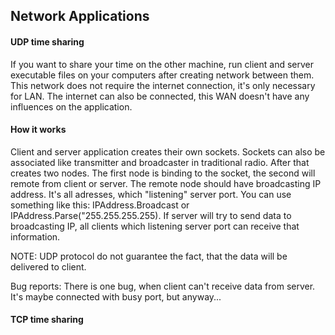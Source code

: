 ## Network Applications 

#### UDP time sharing

If you want to share your time on the other machine, run client and server executable files on your 
computers after creating network between them. This network does not require the internet connection, 
it's only necessary for LAN. The internet can also be connected, this WAN doesn't have any influences 
on the application. 

#### How it works

Client and server application creates their own sockets. Sockets can also be associated like transmitter 
and broadcaster in traditional radio. After that creates two nodes. The first node is binding to the socket, the
second will remote from client or server. The remote node should have broadcasting IP address. It's all adresses, which 
"listening" server port. You can use something like this: IPAddress.Broadcast or IPAddress.Parse("255.255.255.255).
If server will try to send data to broadcasting IP, all clients which listening server port can receive that information.

NOTE: UDP protocol do not guarantee the fact, that the data will be delivered to client.


Bug reports: There is one bug, when client can't receive data from server. It's maybe connected with busy port, but anyway...

#### TCP time sharing
